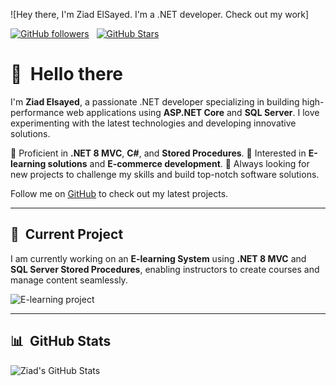 ![Hey there, I'm Ziad ElSayed. I'm a .NET developer. Check out my work]

[![GitHub followers](https://img.shields.io/github/followers/ziadelsayed239?logo=GitHub&style=for-the-badge)](https://github.com/ziadelsayed239) &nbsp; [![GitHub Stars](https://img.shields.io/github/stars/ziadelsayed239?logo=github&style=for-the-badge)](https://github.com/ziadelsayed239)

# 👋 &nbsp;Hello there

I'm **Ziad Elsayed**, a passionate .NET developer specializing in building high-performance web applications using **ASP.NET Core** and **SQL Server**. I love experimenting with the latest technologies and developing innovative solutions.

🔹 Proficient in **.NET 8 MVC**, **C#**, and **Stored Procedures**.
🔹 Interested in **E-learning solutions** and **E-commerce development**.
🔹 Always looking for new projects to challenge my skills and build top-notch software solutions.

Follow me on [GitHub](https://github.com/ziadelsayed239) to check out my latest projects.

---

## 🚀 &nbsp;Current Project

I am currently working on an **E-learning System** using **.NET 8 MVC** and **SQL Server Stored Procedures**, enabling instructors to create courses and manage content seamlessly.

![E-learning project](https://github.com/ziadelsayed239/Learning-Platform-with-MVC.png)

---

## 📊 &nbsp;GitHub Stats

![Ziad's GitHub Stats](https://github-readme-stats.vercel.app/api?username=ziadelsayed239&hide=contribs,prs&show_icons=true&bg_color=0d1116&title_color=0E7FC0&text_color=a4aacb&icon_color=007ec6)

